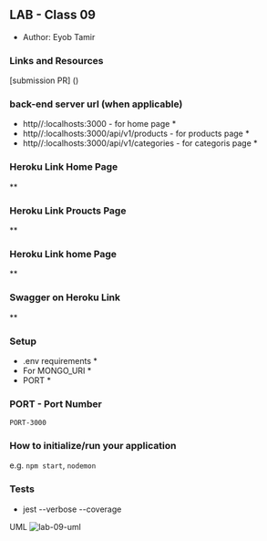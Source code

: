 ## LAB - Class 09

* Author: Eyob Tamir

### Links and Resources
[submission PR] () 

### back-end server url (when applicable)
* http//:localhosts:3000  - for home page *
* http//:localhosts:3000/api/v1/products  - for products page * 
* http//:localhosts:3000/api/v1/categories  - for categoris page *

### Heroku Link Home Page
**

### Heroku Link Proucts Page
**

### Heroku Link home Page
**

### Swagger on Heroku Link
**

### Setup
* .env requirements *
 * For MONGO_URI *
 * PORT * 

### PORT - Port Number
    PORT-3000

### How to initialize/run your application 
e.g. `npm start`, `nodemon`

### Tests
* jest --verbose --coverage

UML
![lab-09-uml]()
